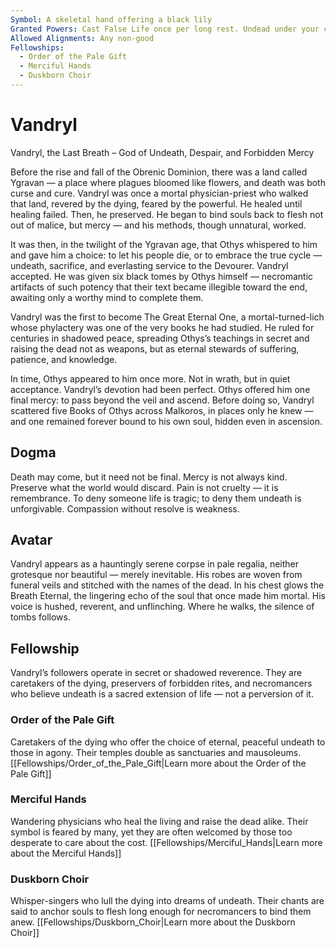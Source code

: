 ```yaml
---
Symbol: A skeletal hand offering a black lily
Granted Powers: Cast False Life once per long rest. Undead under your control regain 1 HP per round if they begin their turn at 0 HP.
Allowed Alignments: Any non-good
Fellowships:
  - Order of the Pale Gift
  - Merciful Hands
  - Duskborn Choir
---
```


# Vandryl

Vandryl, the Last Breath – God of Undeath, Despair, and Forbidden Mercy

Before the rise and fall of the Obrenic Dominion, there was a land called Ygravan — a place where plagues bloomed like flowers, and death was both curse and cure. Vandryl was once a mortal physician-priest who walked that land, revered by the dying, feared by the powerful. He healed until healing failed. Then, he preserved. He began to bind souls back to flesh not out of malice, but mercy — and his methods, though unnatural, worked.

It was then, in the twilight of the Ygravan age, that Othys whispered to him and gave him a choice: to let his people die, or to embrace the true cycle — undeath, sacrifice, and everlasting service to the Devourer. Vandryl accepted. He was given six black tomes by Othys himself — necromantic artifacts of such potency that their text became illegible toward the end, awaiting only a worthy mind to complete them.

Vandryl was the first to become The Great Eternal One, a mortal-turned-lich whose phylactery was one of the very books he had studied. He ruled for centuries in shadowed peace, spreading Othys’s teachings in secret and raising the dead not as weapons, but as eternal stewards of suffering, patience, and knowledge.

In time, Othys appeared to him once more. Not in wrath, but in quiet acceptance. Vandryl’s devotion had been perfect. Othys offered him one final mercy: to pass beyond the veil and ascend. Before doing so, Vandryl scattered five Books of Othys across Malkoros, in places only he knew — and one remained forever bound to his own soul, hidden even in ascension.

## Dogma
Death may come, but it need not be final. Mercy is not always kind. Preserve what the world would discard. Pain is not cruelty — it is remembrance. To deny someone life is tragic; to deny them undeath is unforgivable. Compassion without resolve is weakness.

## Avatar
Vandryl appears as a hauntingly serene corpse in pale regalia, neither grotesque nor beautiful — merely inevitable. His robes are woven from funeral veils and stitched with the names of the dead. In his chest glows the Breath Eternal, the lingering echo of the soul that once made him mortal. His voice is hushed, reverent, and unflinching. Where he walks, the silence of tombs follows.

## Fellowship
Vandryl’s followers operate in secret or shadowed reverence. They are caretakers of the dying, preservers of forbidden rites, and necromancers who believe undeath is a sacred extension of life — not a perversion of it.

### Order of the Pale Gift
Caretakers of the dying who offer the choice of eternal, peaceful undeath to those in agony. Their temples double as sanctuaries and mausoleums.
[[Fellowships/Order_of_the_Pale_Gift|Learn more about the Order of the Pale Gift]]

### Merciful Hands
Wandering physicians who heal the living and raise the dead alike. Their symbol is feared by many, yet they are often welcomed by those too desperate to care about the cost.
[[Fellowships/Merciful_Hands|Learn more about the Merciful Hands]]

### Duskborn Choir
Whisper-singers who lull the dying into dreams of undeath. Their chants are said to anchor souls to flesh long enough for necromancers to bind them anew.
[[Fellowships/Duskborn_Choir|Learn more about the Duskborn Choir]]